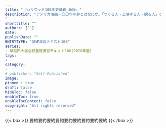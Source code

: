 ```yaml
---
title: "『ハリウッド100年史講義 新版』"
description: "アメリカ映画一〇〇年の夢とはなにか。「つくる人・上映する人・観る人」というフォーカスから、ハリウッド誕生、その盛衰、そしてデジタル化と世界規模で進む大域化の渦中にある現在までを描く。最新映画学の成果をフルに取り込んだ決定版。ハリウッド映画は今後どこに向かうのか。まるごと一冊、画期的「ハリウッドの夢」講義。旧版に大幅加筆した新定番!
"
shorttitle: ""
authors: ['']
date: 
publishDate: ""
ENTRYTYPE: "基礎演習テキスト100"
series:
- 早稲田大学必修基礎演習テキスト100(2020年度)
tags: 
- 
category: 
- 
# publisher: "Self-Published"
image: 
pinned : true
draft: false
hideToc: false
enableToc: true
enableTocContent: false
copyright: "All rights reserved"
---
```


{{< box >}}
要約要約要約要約要約要約要約要約要約
{{< /box >}}